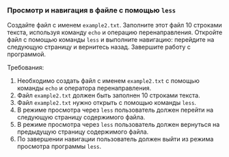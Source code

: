 
### Просмотр и навигация в файле с помощью `less`

Создайте файл с именем `example2.txt`. Заполните этот файл 10 строками текста, используя команду `echo` и операцию перенаправления. Откройте файл с помощью команды `less` и выполните навигацию: перейдите на следующую страницу и вернитесь назад. Завершите работу с программой.

Требования:
1. Необходимо создать файл с именем `example2.txt` с помощью команды `echo` и оператора перенаправления.
2. Файл `example2.txt` должен быть заполнен 10 строками текста.
3. Файл `example2.txt` нужно открыть с помощью команды `less`.
4. В режиме просмотра через `less` пользователь должен перейти на следующую страницу содержимого файла.
5. В режиме просмотра через `less` пользователь должен вернуться на предыдущую страницу содержимого файла.
6. По завершении навигации пользователь должен выйти из режима просмотра программы `less`.